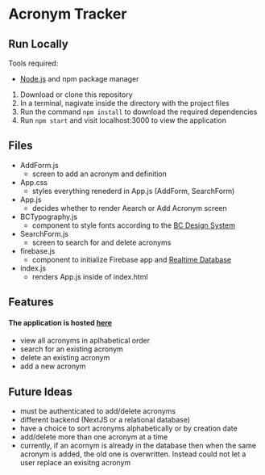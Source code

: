# Acronym Tracker

## Run Locally
Tools required:
- [Node.js](https://nodejs.org/en/download) and npm package manager

1. Download or clone this repository
2. In a terminal, nagivate inside the directory with the project files
3. Run the command `npm install` to download the required dependencies
4. Run `npm start` and visit localhost:3000 to view the application


## Files
- AddForm.js
  - screen to add an acronym and definition
- App.css
  - styles everything renederd in App.js (AddForm, SearchForm)
- App.js
  - decides whether to render Aearch or Add Acronym screen
- BCTypography.js
  - component to style fonts according to the [BC Design System](https://developer.gov.bc.ca/Design-System/Typography)
- SearchForm.js
  - screen to search for and delete acronyms
- firebase.js
  - component to initialize Firebase app and [Realtime Database](https://firebase.google.com/docs/database)
- index.js
  - renders App.js inside of index.html


## Features
#### The application is hosted [here](https://acronym-tracker.web.app/)
- view all acronyms in aplhabetical order
- search for an existing acronym
- delete an existing acronym
- add a new acronym

## Future Ideas
- must be authenticated to add/delete acronyms
- different backend (NextJS or a relational database)
- have a choice to sort acronyms alphabetically or by creation date
- add/delete more than one acronym at a time
- currently, if an acornym is already in the database then when the same acronym is added, the old one is overwritten. Instead could not let a user replace an exisitng acronym

